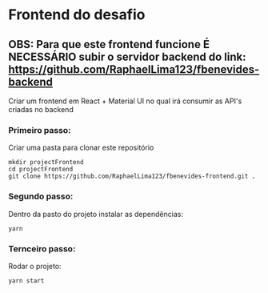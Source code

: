 # Frontend do desafio 

## OBS: Para que este frontend funcione É NECESSÁRIO subir o servidor backend do link: https://github.com/RaphaelLima123/fbenevides-backend

Criar um frontend em React + Material UI no qual irá consumir as API's criadas no backend

### Primeiro passo:
Criar uma pasta para clonar este repositório
```
mkdir projectFrontend
cd projectFrontend
git clone https://github.com/RaphaelLima123/fbenevides-frontend.git .
```

### Segundo passo:
Dentro da pasto do projeto instalar as dependências:
```
yarn
```

### Ternceiro passo:
Rodar o projeto:
```
yarn start
```
